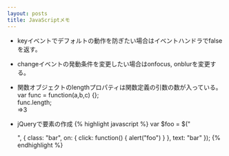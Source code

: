 ```yaml
---
layout: posts
title: JavaScriptメモ 
---
```

  
* keyイベントでデフォルトの動作を防ぎたい場合はイベントハンドラでfalseを返す。
  
* changeイベントの発動条件を変更したい場合はonfocus, onblurを変更する。
  
* 関数オブジェクトのlengthプロパティは関数定義の引数の数が入っている。  
var func = function(a,b,c) {};  
func.length;  
=>3  
  
* jQueryで要素の作成
{% highlight javascript %}
var $foo = $("<div/>", {
    class: "bar",
    on: {
        click: function() { alert("foo") }
    },
    text: "bar"
});
{% endhighlight %}
